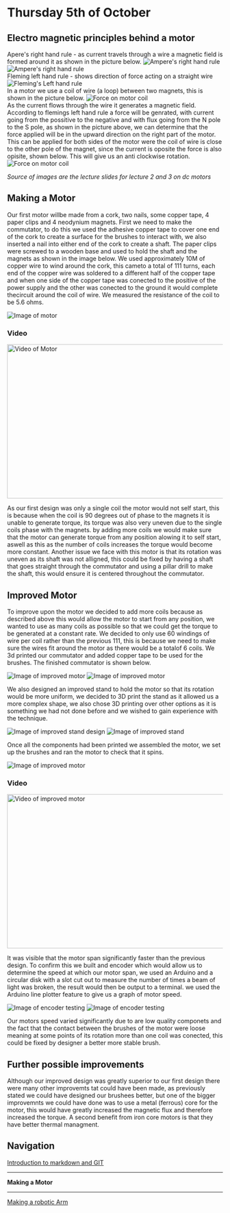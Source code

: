 # Thursday 5th of October  
## Electro magnetic principles behind a motor
Apere's right hand rule - as current travels through a wire a magnetic field is formed around it as shown in the picture below.
![Ampere's right hand rule](https://raw.githubusercontent.com/AandJ/ROCO222/master/ROCO222_Img/Field_Arround_wire.png "Ampere's right hand rule")
![Ampere's right hand rule](https://raw.githubusercontent.com/AandJ/ROCO222/master/ROCO222_Img/Field_Arround_wire_2.png "Ampere's right hand rule")  
Fleming left hand rule - shows direction of force acting on a straight wire
![Fleming's Left hand rule](https://raw.githubusercontent.com/AandJ/ROCO222/master/ROCO222_Img/Left_hand_rule.png "Fleming's Left hand rule")  
In a motor we use a coil of wire (a loop) between two magnets, this is shown in the picture below.
![Force on motor coil](https://raw.githubusercontent.com/AandJ/ROCO222/master/ROCO222_Img/DC_Motor_Principles.png "Force on motor coil")  
As the current flows through the wire it generates a magnetic field. According to flemings left hand rule a force will be genrated, with current going from the possitive to the negative and with flux going from the N pole to the S pole, as shown in the picture above, we can determine that the force applied will be in the upward direction on the right part of the motor. This can be applied for both sides of the motor were the coil of wire is close to the other pole of the magnet, since the current is oposite the force is also opisite, shown below. This will give us an anti clockwise rotation.
![Force on motor coil](https://raw.githubusercontent.com/AandJ/ROCO222/master/ROCO222_Img/DC_Motor_Principles_2.png "Force on motor coil")

*Source of images are the lecture slides for lecture 2 and 3 on dc motors*
## Making a Motor 
Our first motor willbe made from a cork, two nails, some copper tape, 4 paper clips and 4 neodynium magnets.
First we need to make the commutator, to do this we used the adhesive copper tape to cover one end of the cork to create a surface for the brushes to interact with, we also inserted a nail into either end of the cork to create a shaft. The paper clips were screwed to a wooden base and used to hold the shaft and the magnets as shown in the image below. We used approximately 10M of copper wire to wind around the cork, this cameto a total of 111 turns, each end of the copper wire was soldered to a different half of the copper tape and when one side of the copper tape was conected to the positive of the power supply and the other was conected to the ground it would complete thecircuit around the coil of wire. We measured the resistance of the coil to be 5.6 ohms.

![Image of motor](https://raw.githubusercontent.com/AandJ/ROCO222/master/ROCO222_Img/041.JPG "Image of motor")

### Video
<a href="https://www.youtube.com/watch?v=IyP9AZi4azg" target="_blank"><img src="http://img.youtube.com/vi/IyP9AZi4azg/0.jpg" alt="Video of Motor" width="640" height="360" border="0" /></a>

As our first design was only a single coil the motor would not self start, this is because when the coil is 90 degrees out of phase to the magnets it is unable to generate torque, its torque was also very uneven due to the single coils phase with the magnets. by adding more coils we would make sure that the motor can generate torque from any position alowing it to self start, aswell as this as the number of coils increases the torque would become more constant. Another issue we face with this motor is that its rotation was uneven as its shaft was not alligned, this could be fixed by having a shaft that goes straight through the commutator and using a pillar drill to make the shaft, this would ensure it is centered throughout the commutator.

## Improved Motor
To improve upon the motor we decided to add more coils because as described above this would allow the motor to start from any position, we wanted to use as many coils as possible so that we could get the torque to be generated at a constant rate.  We decided to only use 60 windings of wire per coil rather than the previous 111,
this is because we need to make sure the wires fit around the motor as there would be a totalof 6 coils. We 3d printed our commutator and added copper tape to be used for the brushes. The finished commutator is shown below.

![Image of improved motor](https://raw.githubusercontent.com/AandJ/ROCO222/master/ROCO222_Img/006.JPG "Image 1 of improved motor")
![Image of improved motor](https://raw.githubusercontent.com/AandJ/ROCO222/master/ROCO222_Img/008.JPG "Image 2 of improved motor")

We also designed an improved stand to hold the motor so that its rotation would be more uniform, we decided to 3D print the stand as it allowed us a more complex shape,
we also chose 3D printing over other options as it is something we had not done before and we wished to gain experience with the technique.

![Image of improved stand design](https://raw.githubusercontent.com/AandJ/ROCO222/master/ROCO222_Img/001.JPG "Image of improved stand design")
![Image of improved stand](https://raw.githubusercontent.com/AandJ/ROCO222/master/ROCO222_Img/016.JPG "Image of improved stand")

Once all the components had been printed we assembled the motor, we set up the brushes and ran the motor to check that it spins.

![Image of improved motor](https://raw.githubusercontent.com/AandJ/ROCO222/master/ROCO222_Img/3-2.JPG "Image of improved motor")

### Video
<a href="https://www.youtube.com/watch?v=8vkcDZ_r6UE" target="_blank"><img src="http://img.youtube.com/vi/8vkcDZ_r6UE/0.jpg" alt="Video of improved motor" width="640" height="360" border="0" /></a>

It was visible that the motor span significantly faster than the previous design. To confirm this we built and encoder which would allow us to determine the speed at which our motor span, we used an Arduino and a circular disk with a slot cut out to measure the number of times a beam of light was broken, the result would then be output to a terminal. we used the Arduino line plotter feature to give us a graph of motor speed.

![Image of encoder testing](https://raw.githubusercontent.com/AandJ/ROCO222/master/ROCO222_Img/3-1.JPG "Image of encoder testing")
![Image of encoder testing](https://raw.githubusercontent.com/AandJ/ROCO222/master/ROCO222_Img/3-4.JPG "Image of encoder testing")

Our motors speed varied significantly due to are low quality componets and the fact that the contact between the brushes of the motor were loose meaning at some points of its rotation more than one coil was conected, this could be fixed by designer a better more stable brush.

## Further possible improvements
Although our improved design was greatly superior to our first design there were many other improvemts tat could have been made, as previously stated we could have designed our brushees better, but one of the bigger improvemnts we could have done was to use a metal (ferrous) core for the motor, this would have greatly increased the magnetic flux and therefore increased the torque. A second benefit from iron core motors is that they have better thermal managment.

## Navigation
[Introduction to markdown and GIT](https://github.com/AandJ/ROCO222/blob/master/journal.md)
***
__Making a Motor__
***
[Making a robotic Arm](https://github.com/AandJ/ROCO222/blob/master/journal-3.md)


